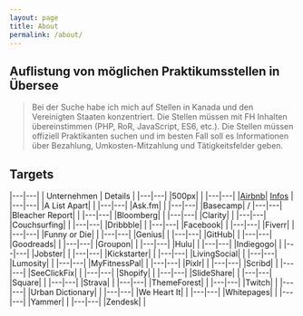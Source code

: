 ```yaml
---
layout: page
title: About
permalink: /about/
---
```


## Auflistung von möglichen Praktikumsstellen in Übersee

> Bei der Suche habe ich mich auf Stellen in Kanada und den Vereinigten Staaten konzentriert. Die Stellen müssen mit FH Inhalten übereinstimmen (PHP, RoR, JavaScript, ES6, etc.). Die Stellen müssen offiziell Praktikanten suchen und im besten Fall soll es Informationen über Bezahlung, Umkosten-Mitzahlung und Tätigkeitsfelder geben.

## Targets

|---|---|
| Unternehmen | Details |
|---|---|
|500px|  |
|---|---|
|[Airbnb](https://www.airbnb.at/)| [Infos]({{site.url}}{{site.baseurl}}/airbnb) |
|---|---|
|A List Apart|  |
|---|---|
|Ask.fm|  |
|---|---|
|Basecamp|  /
|---|---|
|Bleacher Report|  |
|---|---|
|Bloomberg|  |
|---|---|
|Clarity|  |
|---|---|
|Couchsurfing|  |
|---|---|
|Dribbble|  |
|---|---|
|Facebook|  |
|---|---|
|Fiverr|  |
|---|---|
|Funny or Die|  |
|---|---|
|Genius|  |
|---|---|
|GitHub|  |
|---|---|
|Goodreads|  |
|---|---|
|Groupon|  |
|---|---|
|Hulu|  |
|---|---|
|Indiegogo|  |
|---|---|
|Jobster|  |
|---|---|
|Kickstarter|  |
|---|---|
|LivingSocial|  |
|---|---|
|Lumosity|  |
|---|---|
|MyFitnessPal|  |
|---|---|
|Pixlr|  |
|---|---|
|Scribd|  |
|---|---|
|SeeClickFix|  |
|---|---|
|Shopify|  |
|---|---|
|SlideShare|  |
|---|---|
|Square|  |
|---|---|
|Strava|  |
|---|---|
|ThemeForest|  |
|---|---|
|Twitch|  |
|---|---|
|Urban Dictionary|  |
|---|---|
|We Heart It|  |
|---|---|
|Whitepages|  |
|---|---|
|Yammer|  |
|---|---|
|Zendesk|  |